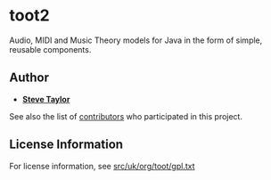 # toot2
Audio, MIDI and Music Theory models for Java in the form of simple, reusable components.

## Author

* [**Steve Taylor**](https://github.com/toot)

See also the list of [contributors](https://github.com/toot/toot2/contributors) who participated in this project.

## License Information
For license information, see 
[src/uk/org/toot/gpl.txt](src/uk/org/toot/gpl.txt)
